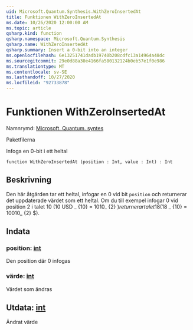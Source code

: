 ```yaml
---
uid: Microsoft.Quantum.Synthesis.WithZeroInsertedAt
title: Funktionen WithZeroInsertedAt
ms.date: 10/26/2020 12:00:00 AM
ms.topic: article
qsharp.kind: function
qsharp.namespace: Microsoft.Quantum.Synthesis
qsharp.name: WithZeroInsertedAt
qsharp.summary: Insert a 0-bit into an integer
ms.openlocfilehash: 6e13251741dadb19740b208cdfc13a14964a48dc
ms.sourcegitcommit: 29e0d88a30e4166fa580132124b0eb57e1f0e986
ms.translationtype: MT
ms.contentlocale: sv-SE
ms.lasthandoff: 10/27/2020
ms.locfileid: "92733878"
---
```

# <a name="withzeroinsertedat-function"></a>Funktionen WithZeroInsertedAt

Namnrymd: [Microsoft. Quantum. syntes](xref:Microsoft.Quantum.Synthesis)

Paketfilerna [](https://nuget.org/packages/)


Infoga en 0-bit i ett heltal

```qsharp
function WithZeroInsertedAt (position : Int, value : Int) : Int
```


## <a name="description"></a>Beskrivning

Den här åtgärden tar ett heltal, infogar en 0 vid bit `position` och returnerar det uppdaterade värdet som ett heltal.  Om du till exempel infogar 0 vid position 2 i talet 10 (10 USD _ {10} = 1010_ {2} $) returnerar talet 18 ($18 _ {10} = 10010_ {2} $).

## <a name="input"></a>Indata

### <a name="position--int"></a>position: [int](xref:microsoft.quantum.lang-ref.int)

Den position där 0 infogas


### <a name="value--int"></a>värde: [int](xref:microsoft.quantum.lang-ref.int)

Värdet som ändras



## <a name="output--int"></a>Utdata: [int](xref:microsoft.quantum.lang-ref.int)

Ändrat värde